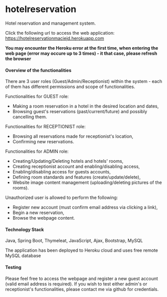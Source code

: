 # hotelreservation

Hotel reservation and management system.

Click the following url to access the web application: https://hotelreservationmaciejd.herokuapp.com

**You may encounter the Heroku error at the first time, when entering the web page 
(error may occure up to 3 times) - it that case, please refresh the browser**

#### Overview of the functionalities

There are 3 user roles (Guest/Admin/Receptionist) within the system - each of them has different permissions and scope of functionalities.

Functionalities for GUEST role:
- Making a room reservation in a hotel in the desired location and dates,
- Browsing guest's reservations (past/current/future) and possibly cancelling them.

Functionalities for RECEPTIONIST role:
- Browsing all reservations made for receptionist's location,
- Confirming new reservations.

Functionalities for ADMIN role:
- Creating/Updating/Deleting hotels and hotels' rooms,
- Creating receptionist account and enabling/disabling access,
- Enabling/disabling access for guests accounts,
- Defining room standards and features (create/update/delete),
- Website image content management (uploading/deleting pictures of the rooms).

Unauthorized user is allowed to perform the following:
- Register new account (must confirm email address via clicking a link),
- Begin a new reservation,
- Browse the webpage content.

#### Technology Stack

Java, Spring Boot, Thymeleat, JavaScript, Ajax, Bootstrap, MySQL

The application has been deployed to Heroku cloud and uses free remote MySQL database


#### Testing

Please feel free to access the webpage and register a new guest account (valid email address is required).
If you wish to test either admin's or receptionist's functionalities, please contact me via github for credentials.  
